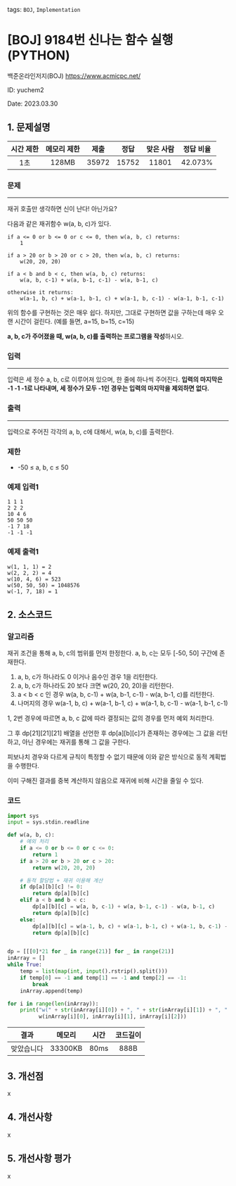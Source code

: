 tags: `BOJ`, `Implementation`
# [BOJ] 9184번 신나는 함수 실행 (PYTHON)
백준온라인저지(BOJ) https://www.acmicpc.net/

ID: yuchem2

Date: 2023.03.30

## 1. 문제설명
| 시간 제한 | 메모리 제한 | 제출  | 정답 | 맞은 사람 | 정답 비율 |
| :---: | :---: | :---: | :---: | :---: | :---: |
|  1초  |  128MB  | 35972 | 15752 | 11801 | 42.073%  |

### 문제
---
재귀 호출만 생각하면 신이 난다! 아닌가요?

다음과 같은 재귀함수 w(a, b, c)가 있다.
```
if a <= 0 or b <= 0 or c <= 0, then w(a, b, c) returns:
    1

if a > 20 or b > 20 or c > 20, then w(a, b, c) returns:
    w(20, 20, 20)

if a < b and b < c, then w(a, b, c) returns:
    w(a, b, c-1) + w(a, b-1, c-1) - w(a, b-1, c)

otherwise it returns:
    w(a-1, b, c) + w(a-1, b-1, c) + w(a-1, b, c-1) - w(a-1, b-1, c-1)
```
위의 함수를 구현하는 것은 매우 쉽다. 하지만, 그대로 구현하면 값을 구하는데 매우 오랜 시간이 걸린다. (예를 들면, a=15, b=15, c=15)

**a, b, c가 주어졌을 때, w(a, b, c)를 출력하는 프로그램을 작성**하시오.

### 입력
---
입력은 세 정수 a, b, c로 이루어져 있으며, 한 줄에 하나씩 주어진다. **입력의 마지막은 -1 -1 -1로 나타내며, 세 정수가 모두 -1인 경우는 입력의 마지막을 제외하면 없다.**

### 출력
---
입력으로 주어진 각각의 a, b, c에 대해서, w(a, b, c)를 출력한다.

### 제한
+ -50 ≤ a, b, c ≤ 50

### 예제 입력1
```
1 1 1
2 2 2
10 4 6
50 50 50
-1 7 18
-1 -1 -1
```
### 예제 출력1
```
w(1, 1, 1) = 2
w(2, 2, 2) = 4
w(10, 4, 6) = 523
w(50, 50, 50) = 1048576
w(-1, 7, 18) = 1
```

## 2. 소스코드

### 알고리즘
재귀 조건을 통해 a, b, c의 범위를 먼저 한정한다. a, b, c는 모두 [-50, 50] 구간에 존재한다.

1. a, b, c가 하나라도 0 이거나 음수인 경우 1을 리턴한다.
2. a, b, c가 하나라도 20 보다 크면 w(20, 20, 20)을 리턴한다.
3. a < b < c 인 경우 w(a, b, c-1) + w(a, b-1, c-1) - w(a, b-1, c)를 리턴한다.
4. 나머지의 경우 w(a-1, b, c) + w(a-1, b-1, c) + w(a-1, b, c-1) - w(a-1, b-1, c-1)

1, 2번 경우에 따르면 a, b, c 값에 따라 결정되는 값의 경우를 먼저 예외 처리한다. 

그 후 dp[21][21][21] 배열을 선언한 후 dp[a][b][c]가 존재하는 경우에는 그 값을 리턴하고, 아닌 경우에는 재귀를 통해 그 값을 구한다. 

피보나치 경우와 다르게 규칙이 특정할 수 없기 때문에 이와 같은 방식으로 동적 계획법을 수행한다. 

이미 구해진 결과를 중복 계산하지 않음으로 재귀에 비해 시간을 줄일 수 있다. 

### 코드
```Python
import sys
input = sys.stdin.readline

def w(a, b, c):
    # 예외 처리
    if a <= 0 or b <= 0 or c <= 0:
        return 1
    if a > 20 or b > 20 or c > 20:
        return w(20, 20, 20)

    # 동적 할당법 + 재귀 이용해 계산
    if dp[a][b][c] != 0:
        return dp[a][b][c]
    elif a < b and b < c:
        dp[a][b][c] = w(a, b, c-1) + w(a, b-1, c-1) - w(a, b-1, c)
        return dp[a][b][c]
    else:
        dp[a][b][c] = w(a-1, b, c) + w(a-1, b-1, c) + w(a-1, b, c-1) - w(a-1, b-1, c-1)
        return dp[a][b][c]


dp = [[[0]*21 for _ in range(21)] for _ in range(21)]
inArray = []
while True:
    temp = list(map(int, input().rstrip().split()))
    if temp[0] == -1 and temp[1] == -1 and temp[2] == -1:
        break
    inArray.append(temp)

for i in range(len(inArray)):
    print("w(" + str(inArray[i][0]) + ", " + str(inArray[i][1]) + ", " + str(inArray[i][2]) + ") =",
          w(inArray[i][0], inArray[i][1], inArray[i][2]))
```

| 결과 | 메모리 | 시간 | 코드길이 |
|:---:|:-----: | :---: | :----: |
| 맞았습니다 | 33300KB | 80ms | 888B |


## 3. 개선점
x
## 4. 개선사항
x
## 5. 개선사항 평가
x

